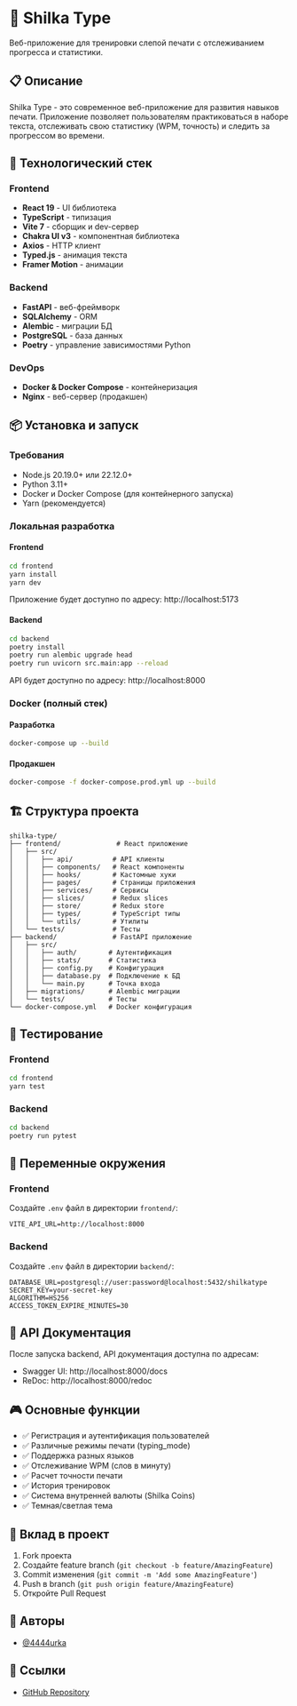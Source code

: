 # 🎯 Shilka Type

Веб-приложение для тренировки слепой печати с отслеживанием прогресса и статистики.

## 📋 Описание

Shilka Type - это современное веб-приложение для развития навыков печати. Приложение позволяет пользователям практиковаться в наборе текста, отслеживать свою статистику (WPM, точность) и следить за прогрессом во времени.

## 🚀 Технологический стек

### Frontend
- **React 19** - UI библиотека
- **TypeScript** - типизация
- **Vite 7** - сборщик и dev-сервер
- **Chakra UI v3** - компонентная библиотека
- **Axios** - HTTP клиент
- **Typed.js** - анимация текста
- **Framer Motion** - анимации

### Backend
- **FastAPI** - веб-фреймворк
- **SQLAlchemy** - ORM
- **Alembic** - миграции БД
- **PostgreSQL** - база данных
- **Poetry** - управление зависимостями Python

### DevOps
- **Docker & Docker Compose** - контейнеризация
- **Nginx** - веб-сервер (продакшен)

## 📦 Установка и запуск

### Требования
- Node.js 20.19.0+ или 22.12.0+
- Python 3.11+
- Docker и Docker Compose (для контейнерного запуска)
- Yarn (рекомендуется)

### Локальная разработка

#### Frontend
```bash
cd frontend
yarn install
yarn dev
```

Приложение будет доступно по адресу: http://localhost:5173

#### Backend
```bash
cd backend
poetry install
poetry run alembic upgrade head
poetry run uvicorn src.main:app --reload
```

API будет доступно по адресу: http://localhost:8000

### Docker (полный стек)

#### Разработка
```bash
docker-compose up --build
```

#### Продакшен
```bash
docker-compose -f docker-compose.prod.yml up --build
```

## 🏗️ Структура проекта

```
shilka-type/
├── frontend/              # React приложение
│   ├── src/
│   │   ├── api/          # API клиенты
│   │   ├── components/   # React компоненты
│   │   ├── hooks/        # Кастомные хуки
│   │   ├── pages/        # Страницы приложения
│   │   ├── services/     # Сервисы
│   │   ├── slices/       # Redux slices
│   │   ├── store/        # Redux store
│   │   ├── types/        # TypeScript типы
│   │   └── utils/        # Утилиты
│   └── tests/            # Тесты
├── backend/              # FastAPI приложение
│   ├── src/
│   │   ├── auth/        # Аутентификация
│   │   ├── stats/       # Статистика
│   │   ├── config.py    # Конфигурация
│   │   ├── database.py  # Подключение к БД
│   │   └── main.py      # Точка входа
│   ├── migrations/      # Alembic миграции
│   └── tests/           # Тесты
└── docker-compose.yml   # Docker конфигурация
```

## 🧪 Тестирование

### Frontend
```bash
cd frontend
yarn test
```

### Backend
```bash
cd backend
poetry run pytest
```

## 🔧 Переменные окружения

### Frontend
Создайте `.env` файл в директории `frontend/`:
```env
VITE_API_URL=http://localhost:8000
```

### Backend
Создайте `.env` файл в директории `backend/`:
```env
DATABASE_URL=postgresql://user:password@localhost:5432/shilkatype
SECRET_KEY=your-secret-key
ALGORITHM=HS256
ACCESS_TOKEN_EXPIRE_MINUTES=30
```

## 📝 API Документация

После запуска backend, API документация доступна по адресам:
- Swagger UI: http://localhost:8000/docs
- ReDoc: http://localhost:8000/redoc

## 🎮 Основные функции

- ✅ Регистрация и аутентификация пользователей
- ✅ Различные режимы печати (typing_mode)
- ✅ Поддержка разных языков
- ✅ Отслеживание WPM (слов в минуту)
- ✅ Расчет точности печати
- ✅ История тренировок
- ✅ Система внутренней валюты (Shilka Coins)
- ✅ Темная/светлая тема

## 🤝 Вклад в проект

1. Fork проекта
2. Создайте feature branch (`git checkout -b feature/AmazingFeature`)
3. Commit изменения (`git commit -m 'Add some AmazingFeature'`)
4. Push в branch (`git push origin feature/AmazingFeature`)
5. Откройте Pull Request


## 👥 Авторы

- [@4444urka](https://github.com/4444urka)

## 🔗 Ссылки

- [GitHub Repository](https://github.com/4444urka/shilka-type)